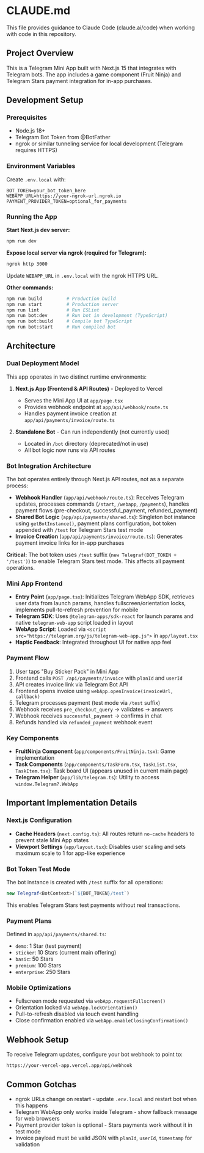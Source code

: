 # CLAUDE.md

This file provides guidance to Claude Code (claude.ai/code) when working with code in this repository.

## Project Overview

This is a Telegram Mini App built with Next.js 15 that integrates with Telegram bots. The app includes a game component (Fruit Ninja) and Telegram Stars payment integration for in-app purchases.

## Development Setup

### Prerequisites
- Node.js 18+
- Telegram Bot Token from @BotFather
- ngrok or similar tunneling service for local development (Telegram requires HTTPS)

### Environment Variables
Create `.env.local` with:
```
BOT_TOKEN=your_bot_token_here
WEBAPP_URL=https://your-ngrok-url.ngrok.io
PAYMENT_PROVIDER_TOKEN=optional_for_payments
```

### Running the App

**Start Next.js dev server:**
```bash
npm run dev
```

**Expose local server via ngrok (required for Telegram):**
```bash
ngrok http 3000
```
Update `WEBAPP_URL` in `.env.local` with the ngrok HTTPS URL.

**Other commands:**
```bash
npm run build         # Production build
npm run start         # Production server
npm run lint          # Run ESLint
npm run bot:dev       # Run bot in development (TypeScript)
npm run bot:build     # Compile bot TypeScript
npm run bot:start     # Run compiled bot
```

## Architecture

### Dual Deployment Model
This app operates in two distinct runtime environments:

1. **Next.js App (Frontend & API Routes)** - Deployed to Vercel
   - Serves the Mini App UI at `app/page.tsx`
   - Provides webhook endpoint at `app/api/webhook/route.ts`
   - Handles payment invoice creation at `app/api/payments/invoice/route.ts`

2. **Standalone Bot** - Can run independently (not currently used)
   - Located in `/bot` directory (deprecated/not in use)
   - All bot logic now runs via API routes

### Bot Integration Architecture

The bot operates entirely through Next.js API routes, not as a separate process:

- **Webhook Handler** (`app/api/webhook/route.ts`): Receives Telegram updates, processes commands (`/start`, `/webapp`, `/payments`), handles payment flows (pre-checkout, successful_payment, refunded_payment)
- **Shared Bot Logic** (`app/api/payments/shared.ts`): Singleton bot instance using `getBotInstance()`, payment plans configuration, bot token appended with `/test` for Telegram Stars test mode
- **Invoice Creation** (`app/api/payments/invoice/route.ts`): Generates payment invoice links for in-app purchases

**Critical:** The bot token uses `/test` suffix (`new Telegraf(BOT_TOKEN + '/test')`) to enable Telegram Stars test mode. This affects all payment operations.

### Mini App Frontend

- **Entry Point** (`app/page.tsx`): Initializes Telegram WebApp SDK, retrieves user data from launch params, handles fullscreen/orientation locks, implements pull-to-refresh prevention for mobile
- **Telegram SDK**: Uses `@telegram-apps/sdk-react` for launch params and native `telegram-web-app` script loaded in layout
- **WebApp Script**: Loaded via `<script src="https://telegram.org/js/telegram-web-app.js">` in `app/layout.tsx`
- **Haptic Feedback**: Integrated throughout UI for native app feel

### Payment Flow

1. User taps "Buy Sticker Pack" in Mini App
2. Frontend calls `POST /api/payments/invoice` with `planId` and `userId`
3. API creates invoice link via Telegram Bot API
4. Frontend opens invoice using `webApp.openInvoice(invoiceUrl, callback)`
5. Telegram processes payment (test mode via `/test` suffix)
6. Webhook receives `pre_checkout_query` → validates → answers
7. Webhook receives `successful_payment` → confirms in chat
8. Refunds handled via `refunded_payment` webhook event

### Key Components

- **FruitNinja Component** (`app/components/FruitNinja.tsx`): Game implementation
- **Task Components** (`app/components/TaskForm.tsx`, `TaskList.tsx`, `TaskItem.tsx`): Task board UI (appears unused in current main page)
- **Telegram Helper** (`app/lib/telegram.ts`): Utility to access `window.Telegram?.WebApp`

## Important Implementation Details

### Next.js Configuration
- **Cache Headers** (`next.config.ts`): All routes return `no-cache` headers to prevent stale Mini App states
- **Viewport Settings** (`app/layout.tsx`): Disables user scaling and sets maximum scale to 1 for app-like experience

### Bot Token Test Mode
The bot instance is created with `/test` suffix for all operations:
```typescript
new Telegraf<BotContext>(`${BOT_TOKEN}/test`)
```
This enables Telegram Stars test payments without real transactions.

### Payment Plans
Defined in `app/api/payments/shared.ts`:
- `demo`: 1 Star (test payment)
- `sticker`: 10 Stars (current main offering)
- `basic`: 50 Stars
- `premium`: 100 Stars
- `enterprise`: 250 Stars

### Mobile Optimizations
- Fullscreen mode requested via `webApp.requestFullscreen()`
- Orientation locked via `webApp.lockOrientation()`
- Pull-to-refresh disabled via touch event handling
- Close confirmation enabled via `webApp.enableClosingConfirmation()`

## Webhook Setup

To receive Telegram updates, configure your bot webhook to point to:
```
https://your-vercel-app.vercel.app/api/webhook
```

## Common Gotchas

- ngrok URLs change on restart - update `.env.local` and restart bot when this happens
- Telegram WebApp only works inside Telegram - show fallback message for web browsers
- Payment provider token is optional - Stars payments work without it in test mode
- Invoice payload must be valid JSON with `planId`, `userId`, `timestamp` for validation
